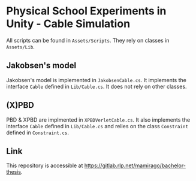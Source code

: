 # Physical School Experiments in Unity - Cable Simulation
All scripts can be found in `Assets/Scripts`. They rely on classes in `Assets/Lib`.

## Jakobsen's model
Jakobsen's model is implemented in `JakobsenCable.cs`. It implements the interface `Cable` defined in `Lib/Cable.cs`. It does not rely on other classes.

## (X)PBD
PBD & XPBD are implmented in `XPBDVerletCable.cs`. It also implements the interface `Cable` defined in `Lib/Cable.cs` and relies on the class `Constraint` defined in `Constraint.cs`.

## Link
This repository is accessible at https://gitlab.rlp.net/mamirago/bachelor-thesis.

